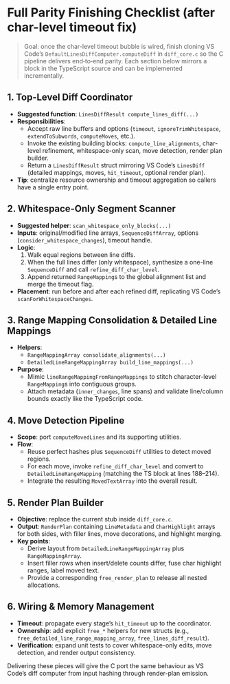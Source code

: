 # Full Parity Finishing Checklist (after char-level timeout fix)

> Goal: once the char-level timeout bubble is wired, finish cloning VS Code’s `DefaultLinesDiffComputer.computeDiff` in `diff_core.c` so the C pipeline delivers end‑to‑end parity. Each section below mirrors a block in the TypeScript source and can be implemented incrementally.

## 1. Top-Level Diff Coordinator
- **Suggested function**: `LinesDiffResult compute_lines_diff(...)`
- **Responsibilities**:
  - Accept raw line buffers and options (`timeout`, `ignoreTrimWhitespace`, `extendToSubwords`, `computeMoves`, etc.).
  - Invoke the existing building blocks: `compute_line_alignments`, char-level refinement, whitespace-only scan, move detection, render plan builder.
  - Return a `LinesDiffResult` struct mirroring VS Code’s `LinesDiff` (detailed mappings, moves, `hit_timeout`, optional render plan).
- **Tip**: centralize resource ownership and timeout aggregation so callers have a single entry point.

## 2. Whitespace-Only Segment Scanner
- **Suggested helper**: `scan_whitespace_only_blocks(...)`
- **Inputs**: original/modified line arrays, `SequenceDiffArray`, options (`consider_whitespace_changes`), timeout handle.
- **Logic**:
  1. Walk equal regions between line diffs.
  2. When the full lines differ (only whitespace), synthesize a one-line `SequenceDiff` and call `refine_diff_char_level`.
  3. Append returned `RangeMapping`s to the global alignment list and merge the timeout flag.
- **Placement**: run before and after each refined diff, replicating VS Code’s `scanForWhitespaceChanges`.

## 3. Range Mapping Consolidation & Detailed Line Mappings
- **Helpers**:
  - `RangeMappingArray consolidate_alignments(...)`
  - `DetailedLineRangeMappingArray build_line_mappings(...)`
- **Purpose**:
  - Mimic `lineRangeMappingFromRangeMappings` to stitch character-level `RangeMapping`s into contiguous groups.
  - Attach metadata (`inner_changes`, line spans) and validate line/column bounds exactly like the TypeScript code.

## 4. Move Detection Pipeline
- **Scope**: port `computeMovedLines` and its supporting utilities.
- **Flow**:
  - Reuse perfect hashes plus `SequenceDiff` utilities to detect moved regions.
  - For each move, invoke `refine_diff_char_level` and convert to `DetailedLineRangeMapping` (matching the TS block at lines 188–214).
  - Integrate the resulting `MovedTextArray` into the overall result.

## 5. Render Plan Builder
- **Objective**: replace the current stub inside `diff_core.c`.
- **Output**: `RenderPlan` containing `LineMetadata` and `CharHighlight` arrays for both sides, with filler lines, move decorations, and highlight merging.
- **Key points**:
  - Derive layout from `DetailedLineRangeMappingArray` plus `RangeMappingArray`.
  - Insert filler rows when insert/delete counts differ, fuse char highlight ranges, label moved text.
  - Provide a corresponding `free_render_plan` to release all nested allocations.

## 6. Wiring & Memory Management
- **Timeout**: propagate every stage’s `hit_timeout` up to the coordinator.
- **Ownership**: add explicit `free_*` helpers for new structs (e.g., `free_detailed_line_range_mapping_array`, `free_lines_diff_result`).
- **Verification**: expand unit tests to cover whitespace-only edits, move detection, and render output consistency.

Delivering these pieces will give the C port the same behaviour as VS Code’s diff computer from input hashing through render-plan emission.
